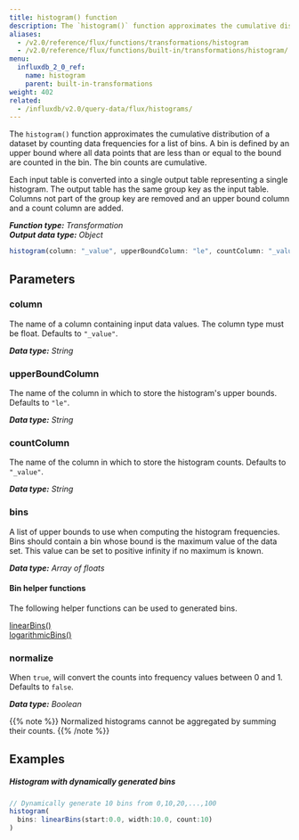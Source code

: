 ```yaml
---
title: histogram() function
description: The `histogram()` function approximates the cumulative distribution of a dataset by counting data frequencies for a list of bins.
aliases:
  - /v2.0/reference/flux/functions/transformations/histogram
  - /v2.0/reference/flux/functions/built-in/transformations/histogram/
menu:
  influxdb_2_0_ref:
    name: histogram
    parent: built-in-transformations
weight: 402
related:
  - /influxdb/v2.0/query-data/flux/histograms/
---
```


The `histogram()` function approximates the cumulative distribution of a dataset by counting data frequencies for a list of bins.
A bin is defined by an upper bound where all data points that are less than or equal to the bound are counted in the bin.
The bin counts are cumulative.

Each input table is converted into a single output table representing a single histogram.
The output table has the same group key as the input table.
Columns not part of the group key are removed and an upper bound column and a count column are added.

_**Function type:** Transformation_  
_**Output data type:** Object_

```js
histogram(column: "_value", upperBoundColumn: "le", countColumn: "_value", bins: [50.0, 75.0, 90.0], normalize: false)
```

## Parameters

### column
The name of a column containing input data values.
The column type must be float.
Defaults to `"_value"`.

_**Data type:** String_

### upperBoundColumn
The name of the column in which to store the histogram's upper bounds.
Defaults to `"le"`.

_**Data type:** String_

### countColumn
The name of the column in which to store the histogram counts.
Defaults to `"_value"`.

_**Data type:** String_

### bins
A list of upper bounds to use when computing the histogram frequencies.
Bins should contain a bin whose bound is the maximum value of the data set.
This value can be set to positive infinity if no maximum is known.

_**Data type:** Array of floats_

#### Bin helper functions
The following helper functions can be used to generated bins.

[linearBins()](/v2.0/reference/flux/stdlib/built-in/misc/linearbins)  
[logarithmicBins()](/v2.0/reference/flux/stdlib/built-in/misc/logarithmicbins)

### normalize
When `true`, will convert the counts into frequency values between 0 and 1.
Defaults to `false`.

_**Data type:** Boolean_

{{% note %}}
Normalized histograms cannot be aggregated by summing their counts.
{{% /note %}}

## Examples

##### Histogram with dynamically generated bins
```js
// Dynamically generate 10 bins from 0,10,20,...,100
histogram(
  bins: linearBins(start:0.0, width:10.0, count:10)
)
```
